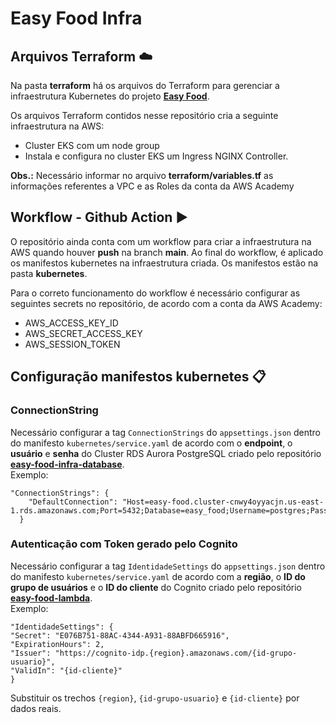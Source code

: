 # Easy Food Infra

## Arquivos Terraform :cloud:
Na pasta **terraform** há os arquivos do Terraform para gerenciar a infraestrutura Kubernetes do projeto **[Easy Food](https://github.com/5soat-acme/easy-food)**.

Os arquivos Terraform contidos nesse repositório cria a seguinte infraestrutura na AWS:
- Cluster EKS com um node group
- Instala e configura no cluster EKS um Ingress NGINX Controller.

**Obs.:** Necessário informar no arquivo **terraform/variables.tf** as informações referentes a VPC e as Roles da conta da AWS Academy

## Workflow - Github Action :arrow_forward:
O repositório ainda conta com um workflow para criar a infraestrutura na AWS quando houver **push** na branch **main**. Ao final do workflow, é aplicado os manifestos kubernetes na infraestrutura criada. Os manifestos estão na pasta **kubernetes**.

Para o correto funcionamento do workflow é necessário configurar as seguintes secrets no repositório, de acordo com a conta da AWS Academy:
- AWS_ACCESS_KEY_ID
- AWS_SECRET_ACCESS_KEY
- AWS_SESSION_TOKEN

## Configuração manifestos kubernetes :clipboard:
### ConnectionString
Necessário configurar a tag ```ConnectionStrings``` do ```appsettings.json``` dentro do manifesto ```kubernetes/service.yaml``` de acordo com o **endpoint**, o **usuário** e **senha** do Cluster RDS Aurora PostgreSQL criado pelo repositório **[easy-food-infra-database](https://github.com/5soat-acme/easy-food-infra-database)**.<br>
Exemplo:
```
"ConnectionStrings": {
    "DefaultConnection": "Host=easy-food.cluster-cnwy4oyyacjn.us-east-1.rds.amazonaws.com;Port=5432;Database=easy_food;Username=postgres;Password=acmeacme"
  }
```
### Autenticação com Token gerado pelo Cognito
Necessário configurar a tag ```IdentidadeSettings``` do ```appsettings.json``` dentro do manifesto ```kubernetes/service.yaml``` de acordo com a **região**, o **ID do grupo de usuários** e o **ID do cliente** do Cognito criado pelo repositório **[easy-food-lambda](https://github.com/5soat-acme/easy-food-lambda)**.<br>
Exemplo:
```
"IdentidadeSettings": {
"Secret": "E076B751-88AC-4344-A931-88ABFD665916",
"ExpirationHours": 2,
"Issuer": "https://cognito-idp.{region}.amazonaws.com/{id-grupo-usuario}",
"ValidIn": "{id-cliente}"
}
```
Substituir os trechos ```{region}```, ```{id-grupo-usuario}``` e ```{id-cliente}``` por dados reais.

